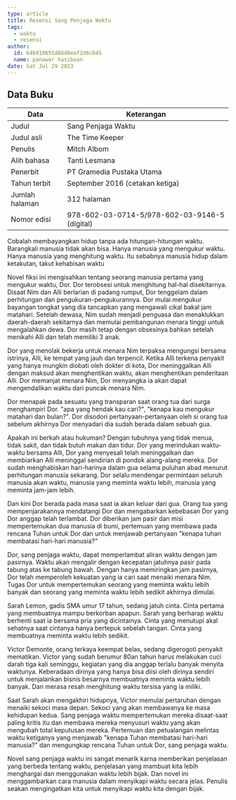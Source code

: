 ```yaml
---
type: article
title: Resensi Sang Penjaga Waktu
tags:
  - waktu
  - resensi
author:
  id: 64b910655d86d8eaf2d6c045
  name: panawar hasibuan
date: Sat Jul 29 2023
---
```


## Data Buku

| Data           | Keterangan                                    |
| -------------- | --------------------------------------------- |
| Judul          | Sang Penjaga Waktu                            |
| Judul asli     | The Time Keeper                               |
| Penulis        | Mitch Albom                                   |
| Alih bahasa    | Tanti Lesmana                                 |
| Penerbit       | PT Gramedia Pustaka Utama                     |
| Tahun terbit   | September 2016 (cetakan ketiga)               |
| Jumlah halaman | 312 halaman                                   |
| Nomor edisi    | 978-602-03-0714-5/978-602-03-9146-5 (digital) |

Cobalah membayangkan hidup tanpa ada hitungan-hitungan waktu. Barangkali manusia tidak akan bisa. Hanya manusia yang mengukur waktu. Hanya manusia yang menghitung waktu. Itu sebabnya manusia hidup dalam ketakutan, takut kehabisan waktu

Novel fiksi ini mengisahkan tentang seorang manusia pertama yang mengukur waktu, Dor. Dor terobsesi untuk menghitung hal-hal disekitarnya. Disaat Nim dan Alli berlarian di padang rumput, Dor tenggelam dalam perhitungan dan pengukuran-pengukurannya. Dor mulai mengukur bayangan tongkat yang dia tancapkan yang mengawali cikal bakal jam matahari. Setelah dewasa, Nim sudah menjadi penguasa dan menaklukkan daerah-daerah sekitarnya dan memulai pembangunan menara tinggi untuk mengalahkan dewa. Dor masih tetap dengan obsesinya bahkan setelah menikahi Alli dan telah memiliki 3 anak.

Dor yang menolak bekerja untuk menara Nim terpaksa mengungsi bersama istrinya, Alli, ke tempat yang jauh dan terpencil. Ketika Alli terkena penyakit yang hanya mungkin diobati oleh dokter di kota, Dor meninggalkan Alli dengan maksud akan menghentikan waktu, akan menghentikan penderitaan Alli. Dor memanjat menara Nim, Dor menyangka ia akan dapat mengendalikan waktu dari puncak menara Nim.

Dor menapak pada sesuatu yang transparan saat orang tua dari surga menghampiri Dor. "apa yang hendak kau cari?", "kenapa kau mengukur matahari dan bulan?". Dor disodori pertanyaan-pertanyaan oleh si orang tua sebelum akhirnya Dor menyadari dia sudah berada dalam sebuah gua.

Apakah ini berkah atau hukuman? Dengan tubuhnya yang tidak menua, tidak sakit, dan tidak butuh makan dan tidur. Dor yang merindukan waktu-waktu bersama Alli, Dor yang menyesali telah meninggalkan dan membiarkan Alli meninggal sendirian di pondok alang-alang mereka. Dor sudah menghabiskan hari-harinya dalam gua selama puluhan abad menurut perhitungan manusia sekarang. Dor selalu mendengar permintaan seluruh manusia akan waktu, manusia yang meminta waktu lebih, manusia yang meminta jam-jam lebih.

Dan kini Dor berada pada masa saat ia akan keluar dari gua. Orang tua yang mempenjarakannya mendatangi Dor dan mengabarkan kebebasan Dor yang Dor anggap telah terlambat. Dor diberikan jam pasir dan misi mempertemukan dua manusia di bumi, pertemuan yang membawa pada rencana Tuhan untuk Dor dan untuk menjawab pertanyaan "kenapa tuhan membatasi hari-hari manusia?"

Dor, sang penjaga waktu, dapat memperlambat aliran waktu dengan jam pasirnya. Waktu akan mengalir dengan kecepatan jatuhnya pasir pada tabung atas ke tabung bawah. Dengan hanya memiringkan jam pasirnya, Dor telah memperoleh kekuatan yang ia cari saat menaiki menara Nim. Tugas Dor untuk mempertemukan seorang yang meminta waktu lebih banyak dan seorang yang meminta waktu lebih sedikit akhirnya dimulai.

Sarah Lemon, gadis SMA umur 17 tahun, sedang jatuh cinta. Cinta pertama yang membuatnya mampu berkorban apapun. Sarah yang berharap waktu berhenti saat ia bersama pria yang dicintainya. Cinta yang menutupi akal sehatnya saat cintanya hanya bertepuk sebelah tangan. Cinta yang membuatnya meminta waktu lebih sedikit.

Victor Demonte, orang terkaya keempat belas, sedang digerogoti penyakit mematikan. Victor yang sudah berumur 80an tahun harus melakukan cuci darah tiga kali seminggu, kegiatan yang dia anggap terlalu banyak menyita waktunya. Keberadaan dirinya yang hanya bisa diisi oleh dirinya sendiri untuk menjalankan bisnis besarnya membuatnya meminta waktu lebih banyak. Dan merasa resah menghitung waktu tersisa yang ia miliki.

Saat Sarah akan mengakhiri hidupnya, Victor memulai pertaruhan dengan menaiki sekoci masa depan. Sekoci yang akan membawanya ke masa kehidupan kedua. Sang penjaga waktu mempertemukan mereka disaat-saat paling kritis itu dan membawa mereka menyusuri waktu yang akan mengubah total keputusan mereka. Pertemuan dan petualangan melintas waktu ketiganya yang menjawab "kenapa Tuhan membatasi hari-hari manusia?" dan mengungkap rencana Tuhan untuk Dor, sang penjaga waktu.

Novel sang penjaga waktu ini sangat menarik karna memberikan penjelasan yang berbeda tentang waktu, penjelasan yang mambuat kita lebih menghargai dan menggunakan waktu lebih bijak. Dan novel ini menggambarkan cara manusia dalam menyikapi waktu secara jelas. Penulis seakan mengingatkan kita untuk menyikapi waktu kita dengan bijak.
